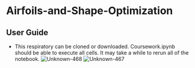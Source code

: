 # Airfoils-and-Shape-Optimization
## User Guide
- This respiratory can be cloned or downloaded. Coursework.ipynb should be able to execute all cells. It may take a while to rerun all of the notebook.
![Unknown-468](https://user-images.githubusercontent.com/43916943/221185280-4dc401cd-b953-46b6-a9c9-905dac00c1fd.png)
![Unknown-467](https://user-images.githubusercontent.com/43916943/221185300-73097c7c-f7e8-4c0b-968a-6f911993077e.png)
